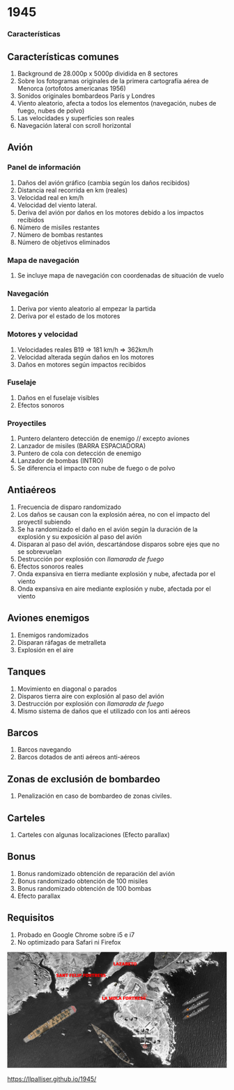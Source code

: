 # 1945



###  Características


## Características comunes
1. Background de 28.000p x 5000p dividida en 8 sectores
2. Sobre los fotogramas originales de la primera cartografía aérea de Menorca (ortofotos americanas 1956)
3. Sonidos originales bombardeos París y Londres
4. Viento aleatorio, afecta a todos los elementos (navegación, nubes de fuego, nubes de polvo)
5. Las velocidades y superficies son reales
6. Navegación lateral con scroll horizontal

## Avión

### Panel de información

1. Daños del avión gráfico (cambia según los daños recibidos)
2. Distancia real recorrida en km (reales)
3. Velocidad real en km/h
4. Velocidad del viento lateral.
5. Deriva del avión por daños en los motores debido a los impactos recibidos
6. Número de misiles restantes
7. Número de bombas restantes
8. Número de objetivos eliminados

### Mapa de navegación
1. Se incluye mapa de navegación con coordenadas de situación de vuelo

### Navegación
1. Deriva por viento aleatorio al empezar la partida
2. Deriva por el estado de los motores


### Motores y velocidad
1. Velocidades reales B19 => 181 km/h =>  362km/h
2. Velocidad alterada según daños en los motores
3. Daños en motores según impactos recibidos

### Fuselaje
1. Daños en el fuselaje visibles
2. Efectos sonoros

### Proyectiles
1. Puntero delantero detección de enemigo // excepto aviones
2. Lanzador de misiles (BARRA ESPACIADORA) 
3. Puntero de cola con detección de enemigo
4. Lanzador de bombas (INTRO)
5. Se diferencia el impacto con nube de fuego o de polvo


## Antiaéreos
1. Frecuencia de disparo randomizado
2. Los daños se causan con la explosión aérea, no con el impacto del proyectil subiendo
3. Se ha randomizado el daño en el avión según la duración de la explosión y su exposición al paso del avión
4. Disparan al paso del avión, descartándose disparos sobre ejes que no se sobrevuelan
5. Destrucción por explosión con *llamarada de fuego*
6. Efectos sonoros reales
7. Onda expansiva en tierra mediante explosión y nube, afectada por el viento
8. Onda expansiva en aire mediante explosión y nube, afectada por el viento


## Aviones enemigos
1. Enemigos randomizados
2. Disparan ráfagas de metralleta
3. Explosión en el aire

## Tanques
1. Movimiento en diagonal o parados
2. Disparos tierra aire con explosión al paso del avión
3. Destrucción por explosión con *llamarada de fuego*
4. Mismo sistema de daños que el utilizado con los anti aéreos

## Barcos
1. Barcos navegando
2. Barcos dotados de anti aéreos anti-aéreos 

## Zonas de exclusión de bombardeo
1. Penalización en caso de bombardeo de zonas civiles.

## Carteles
1. Carteles con algunas localizaciones (Efecto parallax)

## Bonus
1. Bonus randomizado obtención de reparación del avión
2. Bonus randomizado obtención de 100 misiles
3. Bonus randomizado obtención de 100 bombas
3. Efecto parallax

## Requisitos

1. Probado en Google Chrome sobre i5 e i7
2. No optimizado para Safari ni Firefox

![alt text](https://github.com/llpalliser/1945/blob/main/screenshots/1.png?raw=true)

https://llpalliser.github.io/1945/
